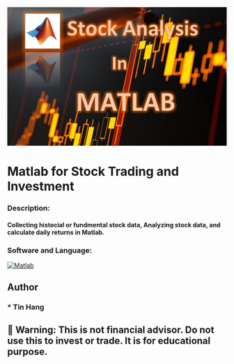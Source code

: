 <img src="MATLAB.PNG">

# Matlab for Stock Trading and Investment  

### Description:
#### Collecting histocial or fundmental stock data, Analyzing stock data, and calculate daily returns in Matlab.   

<h3 align="left"> Software and Language:</h3>
<p align="left"> </a> <a href="https://www.mathworks.com/" target="_blank"> <img src="https://upload.wikimedia.org/wikipedia/commons/2/21/Matlab_Logo.png" alt="Matlab" width="100" height="100"/> </a>

## Author     
### * Tin Hang  

## 🔴 Warning: This is not financial advisor.  Do not use this to invest or trade. It is for educational purpose. 
